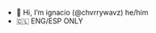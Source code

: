 - 👋 Hi, I’m ignacio (@chvrrywavz) he/him
-  🇨🇱 ENG/ESP ONLY
<!---
chvrrywavz/chvrrywavz is a ✨ special ✨ repository because its `README.md` (this file) appears on your GitHub profile.
You can click the Preview link to take a look at your changes.
--->
